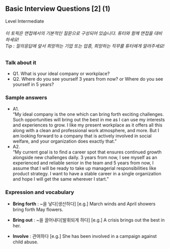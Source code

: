 ## Basic Interview Questions [2] (1)
Level Intermediate
###### 이 토픽은 면접에서의 기본적인 질문으로 구성되어 있습니다. 튜터와 함께 면접을 대비하세요!<br/>Tip : 질의응답에 앞서 희망하는 기업 또는 업종, 희망하는 직무를 튜터에게 알려주세요!

### Talk about it
- Q1. What is your ideal company or workplace?- Q2. Where do you see yourself 3 years from now? or Where do you see yourself in 5 years?
### Sample answers
- A1.  
“My ideal company is the one which can bring forth exciting challenges. Such opportunities will bring out the best in me as I can use my interests and experiences to grow. I like my present workplace as it offers all this along with a clean and professional work atmosphere, and more. But I am looking forward to a company that is actively involved in social welfare, and your organization does exactly that.”
- A2.  
“My current goal is to find a career spot that ensures continued growth alongside new challenges daily. 3 years from now, I see myself as an experienced and reliable senior in the team and 5 years from now, I assume that I will be ready to take up managerial responsibilities like product strategy. I want to have a stable career in a single organization and hope I will get the same wherever I start.”
### Expression and vocabulary
- **Bring forth** : ~을 낳다[생산하다]
[e.g.] March winds and April showers bring forth May flowers.

- **Bring out** : ~을 끌어내다[발휘되게 하다]
[e.g.] A crisis brings out the best in her.

- **Involve** : 관여하다
[e.g.] She has been involved in a campaign against child abuse.


